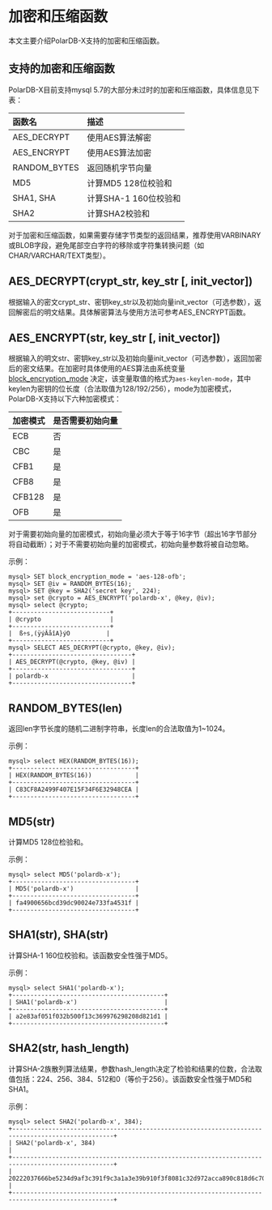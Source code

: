 加密和压缩函数 
============================

本文主要介绍PolarDB-X支持的加密和压缩函数。

支持的加密和压缩函数 
-------------------------------

PolarDB-X目前支持mysql 5.7的大部分未过时的加密和压缩函数，具体信息见下表：


| 函数名       | 描述                  |
| :----------- | :-------------------- |
| AES_DECRYPT  | 使用AES算法解密       |
| AES_ENCRYPT  | 使用AES算法加密       |
| RANDOM_BYTES | 返回随机字节向量      |
| MD5          | 计算MD5 128位校验和   |
| SHA1, SHA    | 计算SHA-1 160位校验和 |
| SHA2         | 计算SHA2校验和        |



对于加密和压缩函数，如果需要存储字节类型的返回结果，推荐使用VARBINARY或BLOB字段，避免尾部空白字符的移除或字符集转换问题（如CHAR/VARCHAR/TEXT类型）。

AES_DECRYPT(crypt_str, key_str \[, init_vector\]) 
----------------------------------------------------------------------

根据输入的密文crypt_str、密钥key_str以及初始向量init_vector（可选参数），返回解密后的明文结果。具体解密算法与使用方法可参考AES_ENCRYPT函数。

AES_ENCRYPT(str, key_str \[, init_vector\]) 
----------------------------------------------------------------

根据输入的明文str、密钥key_str以及初始向量init_vector（可选参数），返回加密后的密文结果。在加密时具体使用的AES算法由系统变量[block_encryption_mode](https://dev.mysql.com/doc/refman/5.7/en/server-system-variables.html#sysvar_block_encryption_mode) 决定，该变量取值的格式为`aes-keylen-mode`，其中keylen为密钥的位长度（合法取值为128/192/256），mode为加密模式，PolarDB-X支持以下六种加密模式：


|  加密模式  | 是否需要初始向量 |
|--------|----------|
| ECB    | 否        |
| CBC    | 是        |
| CFB1   | 是        |
| CFB8   | 是        |
| CFB128 | 是        |
| OFB    | 是        |



对于需要初始向量的加密模式，初始向量必须大于等于16字节（超出16字节部分将自动截断）；对于不需要初始向量的加密模式，初始向量参数将被自动忽略。

示例：

```unknow
mysql> SET block_encryption_mode = 'aes-128-ofb';
mysql> SET @iv = RANDOM_BYTES(16);
mysql> SET @key = SHA2('secret key', 224);
mysql> set @crypto = AES_ENCRYPT('polardb-x', @key, @iv);
mysql> select @crypto;
+---------------------------+
| @crypto                   |
+---------------------------+
|  ß÷s,(ÿýÂåîA}ýO          |
+---------------------------+
mysql> SELECT AES_DECRYPT(@crypto, @key, @iv);
+---------------------------------+
| AES_DECRYPT(@crypto, @key, @iv) |
+---------------------------------+
| polardb-x                       |
+---------------------------------+
```



RANDOM_BYTES(len) 
--------------------------------------

返回len字节长度的随机二进制字符串，长度len的合法取值为1\~1024。

示例：

```unknow
mysql> select HEX(RANDOM_BYTES(16));
+----------------------------------+
| HEX(RANDOM_BYTES(16))            |
+----------------------------------+
| C83CF8A2499F407E15F34F6E32948CEA |
+----------------------------------+
```



MD5(str) 
-----------------------------

计算MD5 128位检验和。

示例：

```unknow
mysql> select MD5('polardb-x');
+----------------------------------+
| MD5('polardb-x')                 |
+----------------------------------+
| fa4900656bcd39dc90024e733fa4531f |
+----------------------------------+
```



SHA1(str), SHA(str) 
----------------------------------------

计算SHA-1 160位校验和。该函数安全性强于MD5。

示例：

```unknow
mysql> select SHA1('polardb-x');
+------------------------------------------+
| SHA1('polardb-x')                        |
+------------------------------------------+
| a2e83af051f032b500f13c369976298208d821d1 |
+------------------------------------------+
```



SHA2(str, hash_length) 
-------------------------------------------

计算SHA-2族散列算法结果，参数hash_length决定了检验和结果的位数，合法取值包括：224、256、384、512和0（等价于256）。该函数安全性强于MD5和SHA1。

示例：

```unknow
mysql> select SHA2('polardb-x', 384);
+--------------------------------------------------------------------------------------------------+
| SHA2('polardb-x', 384)                                                                           |
+--------------------------------------------------------------------------------------------------+
| 20222037666be5234d9af3c391f9c3a1a3e39b910f3f8081c32d972acca890c818d6c70025ff6c6d4b648bd91d66a3fe |
+--------------------------------------------------------------------------------------------------+
```

